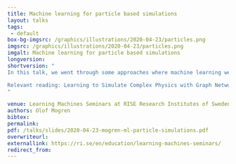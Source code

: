 ```yaml
---
title: Machine learning for particle based simulations
layout: talks
tags:
 - default
box-bg-imgsrc: /graphics/illustrations/2020-04-23/particles.png
imgsrc: /graphics/illustrations/2020-04-23/particles.png
imgalt: Machine learning for particle based simulations
longversion: 
shortversion: "
In this talk, we went through some approaches where machine learning were utilized for particle-based simulations of physical systems. Emphasis were put on (Sanchez-Gonzalez, et.al., 2020), a solution that builds on graph neural networks. The approach is trained using data simulated from engineered simulators but shows results that are applicable to a number of different settings (specifically, three different kinds of substances are simulated in different environments).

Relevant reading: Learning to Simulate Complex Physics with Graph Networks, Sanchez-Gonzalez, Godwin, Pfaff, Ying, Leskovec, Battaglia,  https://arxiv.org/abs/2002.09405
"

venue: Learning Machines Seminars at RISE Research Institutes of Sweden
authors: Olof Mogren
bibtex: 
permalink:
pdf: /talks/slides/2020-04-23-mogren-ml-particle-simulations.pdf
overwriteurl: 
externallink: https://ri.se/en/education/learning-machines-seminars/
redirect_from:
---
```

